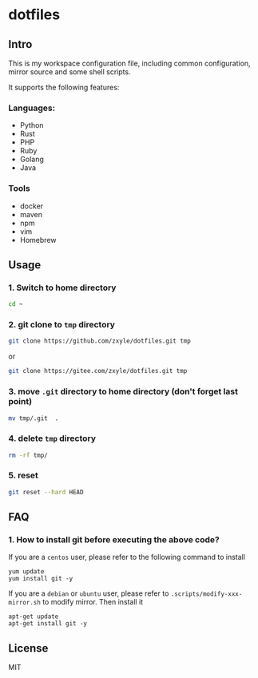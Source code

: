 # dotfiles

## Intro
This is my workspace configuration file, including common configuration, mirror source and some shell scripts.

It supports the following features:

### Languages:
- Python
- Rust
- PHP
- Ruby
- Golang
- Java

### Tools
- docker
- maven
- npm
- vim
- Homebrew

## Usage

### 1. Switch to home directory
```bash
cd ~
```

### 2. git clone to `tmp` directory 
```bash
git clone https://github.com/zxyle/dotfiles.git tmp
```

or
```bash
git clone https://gitee.com/zxyle/dotfiles.git tmp
```


### 3. move `.git` directory to home directory (don't forget last point)
```bash
mv tmp/.git  .
```

### 4. delete `tmp` directory
```bash
rm -rf tmp/
```

### 5. reset
```bash
git reset --hard HEAD
```

## FAQ
### 1. How to install git before executing the above code?
If you are a `centos` user, please refer to the following command to install
```
yum update
yum install git -y
```

If you are a `debian` or `ubuntu` user, please refer to `.scripts/modify-xxx-mirror.sh` to modify mirror. Then install it
```
apt-get update
apt-get install git -y
```

## License
MIT
